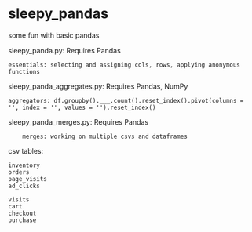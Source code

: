 # sleepy_pandas
some fun with basic pandas

sleepy_panda.py: Requires Pandas

    essentials: selecting and assigning cols, rows, applying anonymous functions
    
sleepy_panda_aggregates.py: Requires Pandas, NumPy

    aggregators: df.groupby().___.count().reset_index().pivot(columns = '', index = '', values = '').reset_index()
    
sleepy_panda_merges.py: Requires Pandas

        merges: working on multiple csvs and dataframes

csv tables:
    
    inventory
    orders
    page_visits
    ad_clicks
    
    visits
    cart
    checkout
    purchase
    
